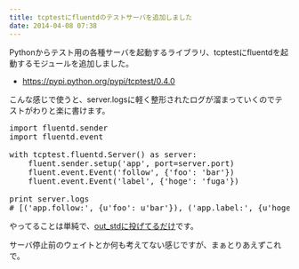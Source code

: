 ```yaml
---
title: tcptestにfluentdのテストサーバを追加しました
date: 2014-04-08 07:38
---
```


Pythonからテスト用の各種サーバを起動するライブラリ、tcptestにfluentdを起動するモジュールを追加しました。

- https://pypi.python.org/pypi/tcptest/0.4.0

こんな感じで使うと、server.logsに軽く整形されたログが溜まっていくのでテストがわりと楽に書けます。

<pre class="prettyprint">
import fluentd.sender
import fluentd.event

with tcptest.fluentd.Server() as server:
    fluent.sender.setup('app', port=server.port)
    fluent.event.Event('follow', {'foo': 'bar'})
    fluent.event.Event('label', {'hoge': 'fuga'})

print server.logs
# [('app.follow:', {u'foo': u'bar'}), ('app.label:', {u'hoge': u'fuga'})]
</pre>

やってることは単純で、[out_stdに投げてるだけ](https://github.com/nekoya/python-tcptest/blob/master/tcptest/fluentd.py)です。

サーバ停止前のウェイトとか何も考えてない感じですが、まぁとりあえずこれで。
